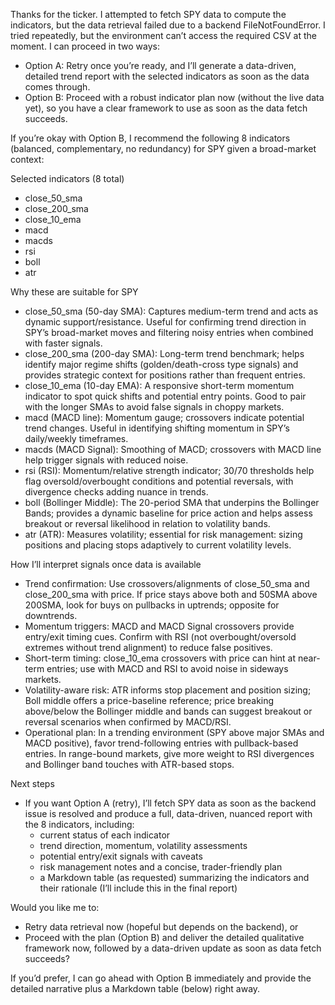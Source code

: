 Thanks for the ticker. I attempted to fetch SPY data to compute the indicators, but the data retrieval failed due to a backend FileNotFoundError. I tried repeatedly, but the environment can’t access the required CSV at the moment. I can proceed in two ways:

- Option A: Retry once you’re ready, and I’ll generate a data-driven, detailed trend report with the selected indicators as soon as the data comes through.
- Option B: Proceed with a robust indicator plan now (without the live data yet), so you have a clear framework to use as soon as the data fetch succeeds.

If you’re okay with Option B, I recommend the following 8 indicators (balanced, complementary, no redundancy) for SPY given a broad-market context:

Selected indicators (8 total)
- close_50_sma
- close_200_sma
- close_10_ema
- macd
- macds
- rsi
- boll
- atr

Why these are suitable for SPY
- close_50_sma (50-day SMA): Captures medium-term trend and acts as dynamic support/resistance. Useful for confirming trend direction in SPY’s broad-market moves and filtering noisy entries when combined with faster signals.
- close_200_sma (200-day SMA): Long-term trend benchmark; helps identify major regime shifts (golden/death-cross type signals) and provides strategic context for positions rather than frequent entries.
- close_10_ema (10-day EMA): A responsive short-term momentum indicator to spot quick shifts and potential entry points. Good to pair with the longer SMAs to avoid false signals in choppy markets.
- macd (MACD line): Momentum gauge; crossovers indicate potential trend changes. Useful in identifying shifting momentum in SPY’s daily/weekly timeframes.
- macds (MACD Signal): Smoothing of MACD; crossovers with MACD line help trigger signals with reduced noise.
- rsi (RSI): Momentum/relative strength indicator; 30/70 thresholds help flag oversold/overbought conditions and potential reversals, with divergence checks adding nuance in trends.
- boll (Bollinger Middle): The 20-period SMA that underpins the Bollinger Bands; provides a dynamic baseline for price action and helps assess breakout or reversal likelihood in relation to volatility bands.
- atr (ATR): Measures volatility; essential for risk management: sizing positions and placing stops adaptively to current volatility levels.

How I’ll interpret signals once data is available
- Trend confirmation: Use crossovers/alignments of close_50_sma and close_200_sma with price. If price stays above both and 50SMA above 200SMA, look for buys on pullbacks in uptrends; opposite for downtrends.
- Momentum triggers: MACD and MACD Signal crossovers provide entry/exit timing cues. Confirm with RSI (not overbought/oversold extremes without trend alignment) to reduce false positives.
- Short-term timing: close_10_ema crossovers with price can hint at near-term entries; use with MACD and RSI to avoid noise in sideways markets.
- Volatility-aware risk: ATR informs stop placement and position sizing; Boll middle offers a price-baseline reference; price breaking above/below the Bollinger middle and bands can suggest breakout or reversal scenarios when confirmed by MACD/RSI.
- Operational plan: In a trending environment (SPY above major SMAs and MACD positive), favor trend-following entries with pullback-based entries. In range-bound markets, give more weight to RSI divergences and Bollinger band touches with ATR-based stops.

Next steps
- If you want Option A (retry), I’ll fetch SPY data as soon as the backend issue is resolved and produce a full, data-driven, nuanced report with the 8 indicators, including:
  - current status of each indicator
  - trend direction, momentum, volatility assessments
  - potential entry/exit signals with caveats
  - risk management notes and a concise, trader-friendly plan
  - a Markdown table (as requested) summarizing the indicators and their rationale (I’ll include this in the final report)

Would you like me to:
- Retry data retrieval now (hopeful but depends on the backend), or
- Proceed with the plan (Option B) and deliver the detailed qualitative framework now, followed by a data-driven update as soon as data fetch succeeds?

If you’d prefer, I can go ahead with Option B immediately and provide the detailed narrative plus a Markdown table (below) right away.